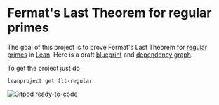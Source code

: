 # Fermat's Last Theorem for regular primes
The goal of this project is to prove Fermat's Last Theorem for [regular primes](https://en.wikipedia.org/wiki/Regular_prime)
in [Lean](https://leanprover-community.github.io/). Here is a draft [blueprint](https://leanprover-community.github.io/flt-regular/) and  [dependency graph](https://leanprover-community.github.io/flt-regular/dep_graph.html).

To get the project just do
```
leanproject get flt-regular
```

[![Gitpod ready-to-code](https://img.shields.io/badge/Gitpod-ready--to--code-908a85?logo=gitpod)](https://github.com/leanprover-community/flt-regular)
